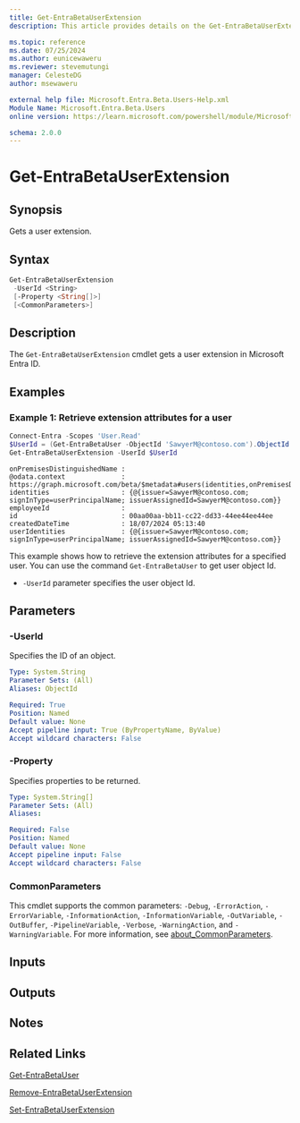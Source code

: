 ```yaml
---
title: Get-EntraBetaUserExtension
description: This article provides details on the Get-EntraBetaUserExtension command.

ms.topic: reference
ms.date: 07/25/2024
ms.author: eunicewaweru
ms.reviewer: stevemutungi
manager: CelesteDG
author: msewaweru

external help file: Microsoft.Entra.Beta.Users-Help.xml
Module Name: Microsoft.Entra.Beta.Users
online version: https://learn.microsoft.com/powershell/module/Microsoft.Entra.Beta.Users/Get-EntraBetaUserExtension

schema: 2.0.0
---
```


# Get-EntraBetaUserExtension

## Synopsis

Gets a user extension.

## Syntax

```powershell
Get-EntraBetaUserExtension
 -UserId <String>
 [-Property <String[]>]
 [<CommonParameters>]
```

## Description

The `Get-EntraBetaUserExtension` cmdlet gets a user extension in Microsoft Entra ID.

## Examples

### Example 1: Retrieve extension attributes for a user

```powershell
Connect-Entra -Scopes 'User.Read'
$UserId = (Get-EntraBetaUser -ObjectId 'SawyerM@contoso.com').ObjectId
Get-EntraBetaUserExtension -UserId $UserId
```

```Output
onPremisesDistinguishedName :
@odata.context              : https://graph.microsoft.com/beta/$metadata#users(identities,onPremisesDistinguishedName,employeeId,createdDateTime)/$entity
identities                  : {@{issuer=SawyerM@contoso.com; signInType=userPrincipalName; issuerAssignedId=SawyerM@contoso.com}}
employeeId                  :
id                          : 00aa00aa-bb11-cc22-dd33-44ee44ee44ee
createdDateTime             : 18/07/2024 05:13:40
userIdentities              : {@{issuer=SawyerM@contoso.com; signInType=userPrincipalName; issuerAssignedId=SawyerM@contoso.com}}
```

This example shows how to retrieve the extension attributes for a specified user. You can use the command `Get-EntraBetaUser` to get user object Id.

- `-UserId` parameter specifies the user object Id.

## Parameters

### -UserId

Specifies the ID of an object.

```yaml
Type: System.String
Parameter Sets: (All)
Aliases: ObjectId

Required: True
Position: Named
Default value: None
Accept pipeline input: True (ByPropertyName, ByValue)
Accept wildcard characters: False
```

### -Property

Specifies properties to be returned.

```yaml
Type: System.String[]
Parameter Sets: (All)
Aliases:

Required: False
Position: Named
Default value: None
Accept pipeline input: False
Accept wildcard characters: False
```

### CommonParameters

This cmdlet supports the common parameters: `-Debug`, `-ErrorAction`, `-ErrorVariable`, `-InformationAction`, `-InformationVariable`, `-OutVariable`, `-OutBuffer`, `-PipelineVariable`, `-Verbose`, `-WarningAction`, and `-WarningVariable`. For more information, see [about_CommonParameters](https://go.microsoft.com/fwlink/?LinkID=113216).

## Inputs

## Outputs

## Notes

## Related Links

[Get-EntraBetaUser](Get-EntraBetaUser.md)

[Remove-EntraBetaUserExtension](Remove-EntraBetaUserExtension.md)

[Set-EntraBetaUserExtension](Set-EntraBetaUserExtension.md)
